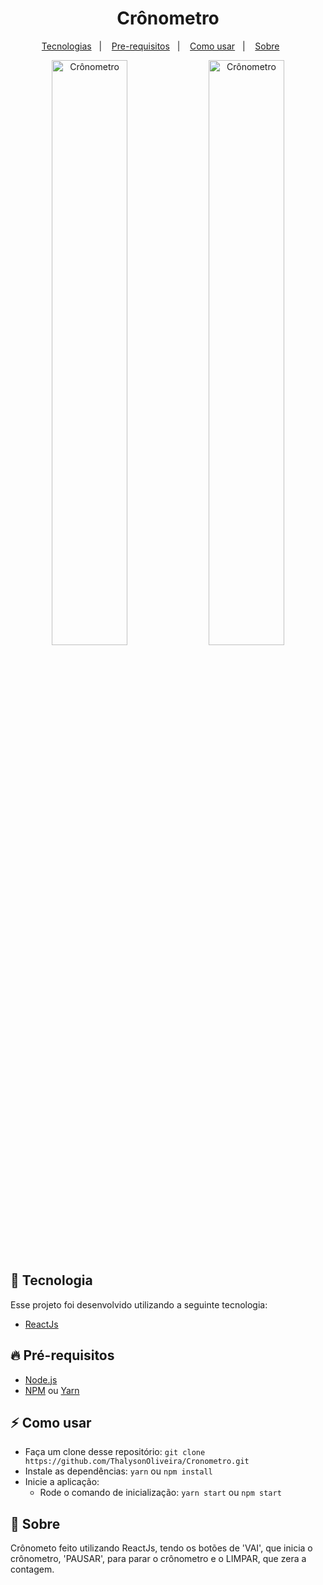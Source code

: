 <h1 align="center">Crônometro</h1>

<p align="center">
  <a href="#-tecnologia">Tecnologias</a>&nbsp;&nbsp;&nbsp;|&nbsp;&nbsp;&nbsp;
  <a href="#pre-requisitos">Pre-requisitos</a>&nbsp;&nbsp;&nbsp;|&nbsp;&nbsp;&nbsp;
  <a href="#como-usar">Como usar</a>&nbsp;&nbsp;&nbsp;|&nbsp;&nbsp;&nbsp;
  <a href="#-sobre">Sobre</a>&nbsp;&nbsp;&nbsp;&nbsp;&nbsp;&nbsp;
</p>

<p align="center">
  <img alt="Crônometro" src="https://i.imgur.com/Gst2Yfc.png" width="49%">
  <img alt="Crônometro" src="https://i.imgur.com/gy2oOnJ.png" width="49%">
  
</p>

## 🚀 Tecnologia

Esse projeto foi desenvolvido utilizando a seguinte tecnologia:

- [ReactJs](https://pt-br.reactjs.org/)

<a id="pre-requisitos"></a>
## :fire: **Pré-requisitos**

- [Node.js](https://nodejs.org/en/)
- [NPM](https://www.npmjs.com/) ou [Yarn](https://yarnpkg.com/)

<a id="como-usar"></a>
## :zap: Como usar

- Faça um clone desse repositório: `git clone https://github.com/ThalysonOliveira/Cronometro.git`
- Instale as dependências: `yarn` ou `npm install`
- Inicie a aplicação:
   - Rode o comando de inicialização: `yarn start` ou `npm start`

## :bookmark: Sobre

Crônometo feito utilizando ReactJs, tendo os botões de 'VAI', que inicia o crônometro, 'PAUSAR', para parar o crônometro e o LIMPAR, que zera a contagem.
